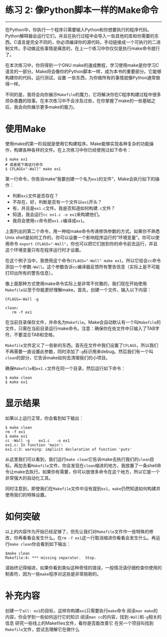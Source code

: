 # 练习 2: 像Python脚本一样的Make命令 #

----------

在Python中，你执行一个程序只需要输入Python和你想要执行的程序代码。Python解释器会运行它们，并且在执行过程中会导入一些其他的库和你需要的东西。C语言是完全不同的，你必须编译你的源代码，手动链接成一个可执行的二进制文件。手动做这些事情是痛苦的，在上一个练习中你仅仅是执行make命令就行了。

在本次练习中，你将得到一个GNU make的速成教程，学习使用make是你学习C语言的一部分。Make将会像你的Python脚本一样，成为本书的重要部分。它能够构建你的代码，运行测试，设置
一些东西，为你做所有的事情就像Python通常做得一样。

不同的是，我将会向你展示`Makefile`的魔力，它将解决你在C程序构建过程中很多烦杂愚蠢的琐事。在本次练习中不会涉及过些，在你掌握了make的一些基础之后，我会向你展示更多make的能力。

# 使用Make #
使用make的第一阶段就是使用它构建程序。Make能够实现各种复杂的功能操作，构建各种各样的文件。在上次练习中你已经使用过如下命令：
```
$ make ex1
# 或者是下面这行命令
$ CFLAGS="-Wall" make ex1
```
第一行命令，你告诉make“我要创建一个名为`ex1`的文件”，Make会执行如下的操作：
- 判断`ex1`文件是否存在？
- 不存在，好，判断是否有一个文件以`ex1`开头？
- 有，并且是`ex1.c`文件。我是否知道如何构建`.c`文件？
- 知道，我会运行`cc ex1.c -o ex1`来构建他们。
- 我将会使用`cc`命令把`ex1.c`编译成`ex1`。

上面列出的第二个命令，用一种给make命令传递修饰参数的方式。如果你不熟悉Unix shell是如何工作的，你可以设置一个影响程序运行的“环境变量”。你可以使用命令 `export CFLAGS="-Wall"`，你也可以把它们放到你的命令前去运行，并且这个环境变量只有在程序运行时才设置。

在这个例子当中，我使用这个命令`CFLAGS="-Wall" make ex1`，所以它给会`cc`命令添加一个参数`-Wall`。这个参数告诉`cc`编译器反馈所有警告信息（实际上是不可能打印出所有的警告信息）。

像上面那种方式使用make命令实际上是非常不优雅的，我们现在开始使用`Makefile`以至于你能更好理解make。首先，创建一个文件，输入以下内容：
```
CFLAGS=-Wall -g

clean:
   rm -f ex1
```
在当前目录保存文件，并命名为`Makefile`。Make会自动默认有一个叫`Makefile`的文件，只需在当前目录运行make命令。注意：确保你在些文件中只输入了TAB字符，不要混合TAB和空格。

`Makefile`文件定义了一些新的东西。首先在文件中我们设置了`CFLAGS`，所以我们不再需要一直设置此参数，同时添加了`-g`标识用来debug。然后我们有一个叫`clean`的部分，它告诉make如何去清理我们的小项目。

确保`Makefile`和`ex1.c`文件在同一个目录，然后运行如下命令：
```
$ make clean
$ make ex1
```

# 显示结果 #

如果以上运行正常，你会看到如下输出：
```
$ make clean
rm -f ex1
$ make ex1
cc -Wall -g    ex1.c   -o ex1
ex1.c: In function 'main':
ex1.c:3: warning: implicit declaration of function 'puts'
```
从这里我们可以看到，我们运行`make clean`它告诉make去执行我们的`clean`目标。再加去看`Makefile`文件，你会发现在`clean`缩进的地方，我放置了一条shell命令让make去执行。如果你有需要，你可以放很多命令在这个地方，所以它是一个非常强大的自动化工具。

同时注意到，即使我们在`Makefile`文件中没有提到`ex1`，`make`仍然知道如何构建并使用我们的特殊设置。

# 如何突破 #

以上的内容作为开始已经足够了，但先让我们对`Makefile`文件作一些特殊的修改，你再看看会发生什么。在`rm -f ex1`这一行取消缩进你看看会发生什么。再运行`make clean`你会看到如下输出：
```
$make clean
Makefile:4: *** missing separator.  Stop.
```
请始终记得缩进，如果你看到类似这种奇怪的错误，一般情况请仔细检查你使用的制表符，因为一些`make`程序对这些是非常挑剔的。

# 补充内容 #
创建一个`all: ex1`的目标，这样你构建`ex1`只需要执行`make`命令
阅读`man make`的内容，你会学到一些如何运行它的知识
阅读`man cc`的内容，找到`-Wall`和`-g`相关的信息
研究一些线上的Makefiles文件，看你是否能改善它
在另一个项目叫找到`Makefile`文件，尝试去理解它在做什么
